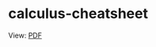 # calculus-cheatsheet

View: [PDF](https://github.com/Ex10si0n/calculus-cheatsheet/blob/main/main.pdf)
